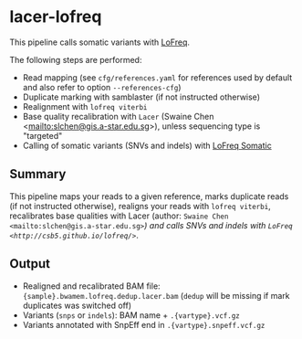 # lacer-lofreq

This pipeline calls somatic variants with [LoFreq](http://csb5.github.io/lofreq/).


The following steps are performed:

- Read mapping (see `cfg/references.yaml` for references used by default  and also refer to  option `--references-cfg`)
- Duplicate marking with samblaster (if not instructed otherwise)
- Realignment with `lofreq viterbi`
- Base quality recalibration with `Lacer` (Swaine Chen
  <<mailto:slchen@gis.a-star.edu.sg>>), unless sequencing type is  "targeted"
- Calling of somatic variants (SNVs and indels) with [LoFreq Somatic](http://csb5.github.io/lofreq/)


## Summary


This pipeline maps your reads to a given reference, marks duplicate
reads (if not instructed otherwise), realigns your reads with `lofreq
viterbi`, recalibrates base qualities with Lacer (author:
`Swaine Chen <mailto:slchen@gis.a-star.edu.sg>`_) and calls SNVs and indels with `LoFreq
<http://csb5.github.io/lofreq/>`_.


## Output

- Realigned and recalibrated BAM file:
  `{sample}.bwamem.lofreq.dedup.lacer.bam` (`dedup` will be missing if
  mark duplicates was switched off)
- Variants (`snps` or `indels`): BAM name + `.{vartype}.vcf.gz`
- Variants annotated with SnpEff end in `.{vartype}.snpeff.vcf.gz`


